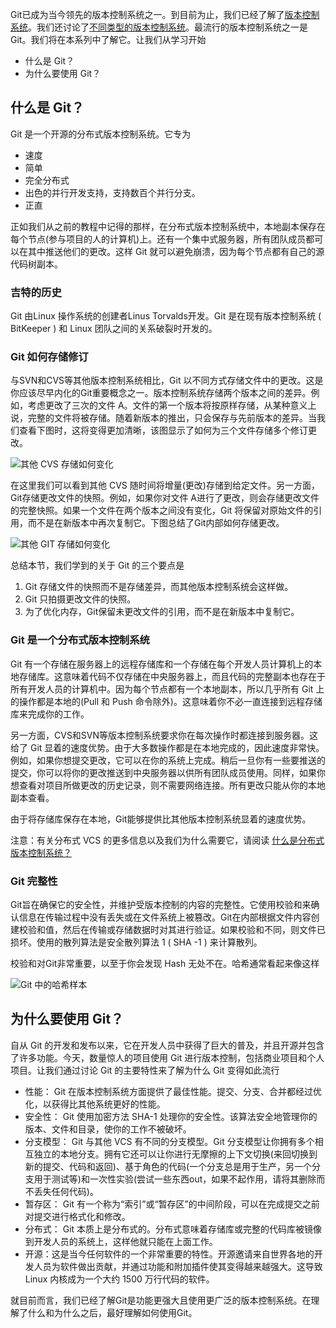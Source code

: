 Git已成为当今领先的版本控制系统之一。到目前为止，我们已经了解了[版本控制系统](https://toolsqa.com/git/version-control-system/)。我们还讨论了[不同类型的版本控制系统](https://www.toolsqa.com/git/distributed-version-control-systems/)。最流行的版本控制系统之一是Git。我们将在本系列中了解它。让我们从学习开始

-   什么是 Git？
-   为什么要使用 Git？

## 什么是 Git？

Git 是一个开源的分布式版本控制系统。它专为

-   速度
-   简单
-   完全分布式
-   出色的并行开发支持，支持数百个并行分支。
-   正直

正如我们从之前的教程中记得的那样，在分布式版本控制系统中，本地副本保存在每个节点(参与项目的人的计算机)上。还有一个集中式服务器，所有团队成员都可以在其中推送他们的更改。这样 Git 就可以避免崩溃，因为每个节点都有自己的源代码树副本。

### 吉特的历史

Git 由Linux 操作系统的创建者Linus Torvalds开发。Git 是在现有版本控制系统 ( BitKeeper ) 和 Linux 团队之间的关系破裂时开发的。

### Git 如何存储修订

与SVN和CVS等其他版本控制系统相比，Git 以不同方式存储文件中的更改。这是你应该尽早内化的Git重要概念之一。版本控制系统存储两个版本之间的差异。例如，考虑更改了三次的文件 A。文件的第一个版本将按原样存储，从某种意义上说，完整的文件将被存储。随着新版本的推出，只会保存与先前版本的差异。当我们查看下图时，这将变得更加清晰，该图显示了如何为三个文件存储多个修订更改。

![其他 CVS 存储如何变化](https://www.toolsqa.com/gallery/Git/1.How%20other%20CVS%20store%20changes.jpg)

在这里我们可以看到其他 CVS 随时间将增量(更改)存储到给定文件。另一方面，Git存储更改文件的快照。例如，如果你对文件 A进行了更改，则会存储更改文件的完整快照。如果一个文件在两个版本之间没有变化，Git 将保留对原始文件的引用，而不是在新版本中再次复制它。下图总结了Git内部如何存储更改。

![其他 GIT 存储如何变化](https://www.toolsqa.com/gallery/Git/2.How%20other%20GIT%20store%20changes.jpg)

总结本节，我们学到的关于 Git 的三个要点是

1.  Git 存储文件的快照而不是存储差异，而其他版本控制系统会这样做。
2.  Git 只拍摄更改文件的快照。
3.  为了优化内存，Git保留未更改文件的引用，而不是在新版本中复制它。

### Git 是一个分布式版本控制系统

Git 有一个存储在服务器上的远程存储库和一个存储在每个开发人员计算机上的本地存储库。这意味着代码不仅存储在中央服务器上，而且代码的完整副本也存在于所有开发人员的计算机中。因为每个节点都有一个本地副本，所以几乎所有 Git 上的操作都是本地的(Pull 和 Push 命令除外)。这意味着你不必一直连接到远程存储库来完成你的工作。

另一方面，CVS和SVN等版本控制系统要求你在每次操作时都连接到服务器。这给了 Git 显着的速度优势。由于大多数操作都是在本地完成的，因此速度非常快。例如，如果你想提交更改，它可以在你的系统上完成。稍后一旦你有一些要推送的提交，你可以将你的更改推送到中央服务器以供所有团队成员使用。同样，如果你想查看对项目所做更改的历史记录，则不需要网络连接。所有更改只能从你的本地副本查看。

由于将存储库保存在本地，Git能够提供比其他版本控制系统显着的速度优势。

注意：有关分布式 VCS 的更多信息以及我们为什么需要它，请阅读 [什么是分布式版本控制系统？](https://www.toolsqa.com/git/distributed-version-control-systems/)

### Git 完整性

Git旨在确保它的安全性，并维护受版本控制的内容的完整性。它使用校验和来确认信息在传输过程中没有丢失或在文件系统上被篡改。Git在内部根据文件内容创建校验和值，然后在传输或存储数据时对其进行验证。如果校验和不同，则文件已损坏。使用的散列算法是安全散列算法 1 ( SHA -1 ) 来计算散列。

校验和对Git非常重要，以至于你会发现 Hash 无处不在。哈希通常看起来像这样

![Git 中的哈希样本](https://www.toolsqa.com/gallery/Git/3.Hash%20samples%20in%20Git.png)

## 为什么要使用 Git？

自从 Git 的开发和发布以来，它在开发人员中获得了巨大的普及，并且开源并包含了许多功能。今天，数量惊人的项目使用 Git 进行版本控制，包括商业项目和个人项目。让我们通过讨论 Git 的主要特性来了解为什么 Git 变得如此流行

-   性能： Git 在版本控制系统方面提供了最佳性能。提交、分支、合并都经过优化，以获得比其他系统更好的性能。
-   安全性： Git 使用加密方法 SHA-1 处理你的安全性。该算法安全地管理你的版本、文件和目录，使你的工作不被破坏。
-   分支模型： Git 与其他 VCS 有不同的分支模型。Git 分支模型让你拥有多个相互独立的本地分支。拥有它还可以让你进行无摩擦的上下文切换(来回切换到新的提交、代码和返回)、基于角色的代码(一个分支总是用于生产，另一个分支用于测试等)和一次性实验(尝试一些东西out，如果不起作用，请将其删除而不丢失任何代码)。
-   暂存区： Git 有一个称为“索引”或“暂存区”的中间阶段，可以在完成提交之前对提交进行格式化和修改。
-   分布式： Git 本质上是分布式的。分布式意味着存储库或完整的代码库被镜像到开发人员的系统上，这样他就只能在上面工作。
-   开源：这是当今任何软件的一个非常重要的特性。开源邀请来自世界各地的开发人员为软件做出贡献，并通过功能和附加插件使其变得越来越强大。这导致 Linux 内核成为一个大约 1500 万行代码的软件。

就目前而言，我们已经了解Git是功能更强大且使用更广泛的版本控制系统。在理解了什么和为什么之后，最好理解如何使用Git。